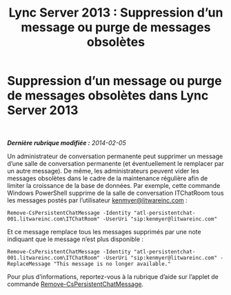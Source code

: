 ﻿---
title: 'Lync Server 2013 : Suppression d’un message ou purge de messages obsolètes'
TOCTitle: Suppression d’un message ou purge de messages obsolètes
ms:assetid: 3f0c612d-6dfd-41a4-a5fe-5ff3448eb0ce
ms:mtpsurl: https://technet.microsoft.com/fr-fr/library/JJ215874(v=OCS.15)
ms:contentKeyID: 49296987
ms.date: 05/20/2016
mtps_version: v=OCS.15
ms.translationtype: HT
---

# Suppression d’un message ou purge de messages obsolètes dans Lync Server 2013

 

_**Dernière rubrique modifiée :** 2014-02-05_

Un administrateur de conversation permanente peut supprimer un message d’une salle de conversation permanente (et éventuellement le remplacer par un autre message). De même, les administrateurs peuvent vider les messages obsolètes dans le cadre de la maintenance régulière afin de limiter la croissance de la base de données. Par exemple, cette commande Windows PowerShell supprime de la salle de conversation ITChatRoom tous les messages postés par l’utilisateur kenmyer@litwareinc.com :

    Remove-CsPersistentChatMessage -Identity "atl-persistentchat-001.litwareinc.com\ITChatRoom" -UserUri "sip:kenmyer@litwareinc.com"

Et ce message remplace tous les messages supprimés par une note indiquant que le message n’est plus disponible :

    Remove-CsPersistentChatMessage -Identity "atl-persistentchat-001.litwareinc.com\ITChatRoom" -UserUri "sip:kenmyer@litwareinc.com" -ReplaceMessage "This message is no longer available."

Pour plus d’informations, reportez-vous à la rubrique d’aide sur l’applet de commande [Remove-CsPersistentChatMessage](remove-cspersistentchatmessage.md).

